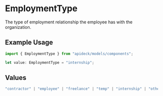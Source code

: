 # EmploymentType

The type of employment relationship the employee has with the organization.

## Example Usage

```typescript
import { EmploymentType } from "apideck/models/components";

let value: EmploymentType = "internship";
```

## Values

```typescript
"contractor" | "employee" | "freelance" | "temp" | "internship" | "other"
```